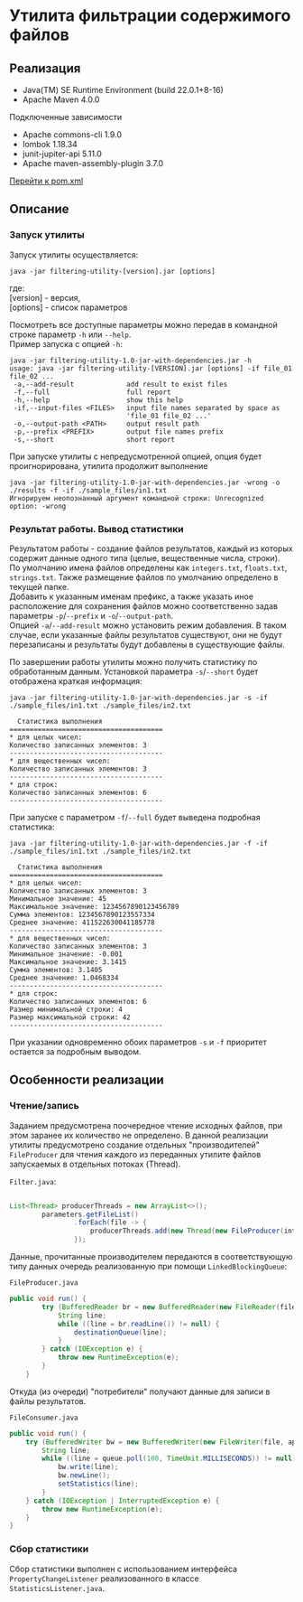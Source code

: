 # Утилита фильтрации содержимого файлов
## Реализация

* Java(TM) SE Runtime Environment (build 22.0.1+8-16)
* Apache Maven 4.0.0

Подключенные зависимости

* Apache commons-cli 1.9.0
* lombok 1.18.34
* junit-jupiter-api 5.11.0
* Apache maven-assembly-plugin 3.7.0

[Перейти к pom.xml](./pom.xml)

## Описание
### Запуск утилиты
Запуск утилиты осуществляется:
```shell
java -jar filtering-utility-[version].jar [options]
```
где:  
[version] - версия,  
[options] - список параметров 

Посмотреть все доступные параметры можно передав в командной строке параметр `-h` или `--help`.  
Пример запуска с опцией `-h`: 

```shell
java -jar filtering-utility-1.0-jar-with-dependencies.jar -h
usage: java -jar filtering-utility-[VERSION].jar [options] -if file_01 file_02 ...
 -a,--add-result             add result to exist files
 -f,--full                   full report
 -h,--help                   show this help
 -if,--input-files <FILES>   input file names separated by space as
                             'file_01 file_02 ...'
 -o,--output-path <PATH>     output result path
 -p,--prefix <PREFIX>        output file names prefix
 -s,--short                  short report
```

При запуске утилиты с непредусмотренной опцией, опция будет проигнорирована, утилита продолжит выполнение
```shell
java -jar filtering-utility-1.0-jar-with-dependencies.jar -wrong -o ./results -f -if ./sample_files/in1.txt 
Игнорируем неопознанный аргумент командной строки: Unrecognized option: -wrong
```
### Результат работы. Вывод статистики
Результатом работы - создание файлов результатов, каждый из которых содержит данные одного типа (целые, 
вещественные числа, строки).  
По умолчанию имена файлов определены как `integers.txt`, `floats.txt`, `strings.txt`. Также размещение файлов 
по умолчанию определено в текущей папке.  
Добавить к указанным именам префикс, а также указать иное расположение для сохранения файлов можно 
соответственно задав параметры `-p`/`--prefix` и `-o`/`--output-path`.  
Опцией `-a`/`--add-result` можно установить режим добавления. В таком случае, если указанные файлы результатов 
существуют, они не будут перезаписаны и результаты будут добавлены в существующие файлы.

По завершении работы утилиты можно получить статистику по обработанным данным. Установкой параметра `-s`/`--short` 
будет отображена краткая информация:

```shell
java -jar filtering-utility-1.0-jar-with-dependencies.jar -s -if ./sample_files/in1.txt ./sample_files/in2.txt
  
  Статистика выполнения
======================================
* для целых чисел:
Количество записанных элементов: 3
--------------------------------------
* для вещественных чисел:
Количество записанных элементов: 3
--------------------------------------
* для строк:
Количество записанных элементов: 6
--------------------------------------
```
При запуске с параметром `-f`/`--full` будет выведена подробная статистика:

```shell
java -jar filtering-utility-1.0-jar-with-dependencies.jar -f -if ./sample_files/in1.txt ./sample_files/in2.txt
  
  Статистика выполнения
======================================
* для целых чисел:
Количество записанных элементов: 3
Минимальное значение: 45
Максимальное значение: 1234567890123456789
Сумма элементов: 1234567890123557334
Среднее значение: 411522630041185778
--------------------------------------
* для вещественных чисел:
Количество записанных элементов: 3
Минимальное значение: -0.001
Максимальное значение: 3.1415
Сумма элементов: 3.1405
Среднее значение: 1.0468334
--------------------------------------
* для строк:
Количество записанных элементов: 6
Размер минимальной строки: 4
Размер максимальной строки: 42
--------------------------------------
```
При указании одновременно обоих параметров `-s` и `-f` приоритет остается за подробным выводом.

## Особенности реализации
### Чтение/запись
Заданием предусмотрена поочередное чтение исходных файлов, при этом заранее их количество не определено. 
В данной реализации утилиты предусмотрено создание отдельных "производителей" `FileProducer` для чтения каждого из 
переданных утилите файлов запускаемых в отдельных потоках (Thread).

`Filter.java`:
```java

List<Thread> producerThreads = new ArrayList<>();
        parameters.getFileList()
                .forEach(file -> {
                    producerThreads.add(new Thread(new FileProducer(integersQueue, floatsQueue, stringsQueue, file)));
                });
```
Данные, прочитанные производителем передаются в соответствующую типу данных очередь реализованную при помощи 
`LinkedBlockingQueue`:

`FileProducer.java`
```java
public void run() {
        try (BufferedReader br = new BufferedReader(new FileReader(file))) {
            String line;
            while ((line = br.readLine()) != null) {
                destinationQueue(line);
            }
        } catch (IOException e) {
            throw new RuntimeException(e);
        }
    }
```
Откуда (из очереди) "потребители" получают данные для записи в файлы результатов.

`FileConsumer.java`
```java
public void run() {
    try (BufferedWriter bw = new BufferedWriter(new FileWriter(file, appendIfFileExist))) {
        String line;
        while ((line = queue.poll(100, TimeUnit.MILLISECONDS)) != null) {
            bw.write(line);
            bw.newLine();
            setStatistics(line);
        }
    } catch (IOException | InterruptedException e) {
        throw new RuntimeException(e);
    }
}
```
### Сбор статистики
Сбор статистики выполнен с использованием интерфейса `PropertyChangeListener` реализованного в классе 
`StatisticsListener.java`.
